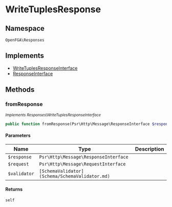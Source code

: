 # WriteTuplesResponse


## Namespace
`OpenFGA\Responses`

## Implements
* [WriteTuplesResponseInterface](Responses/WriteTuplesResponseInterface.md)
* [ResponseInterface](Responses/ResponseInterface.md)



## Methods
### fromResponse

*<small>Implements Responses\WriteTuplesResponseInterface</small>*  

```php
public function fromResponse(Psr\Http\Message\ResponseInterface $response, Psr\Http\Message\RequestInterface $request, [SchemaValidator](Schema/SchemaValidator.md) $validator): self
```


#### Parameters
| Name | Type | Description |
|------|------|-------------|
| `$response` | `Psr\Http\Message\ResponseInterface` |  |
| `$request` | `Psr\Http\Message\RequestInterface` |  |
| `$validator` | `[SchemaValidator](Schema/SchemaValidator.md)` |  |

#### Returns
`self`

